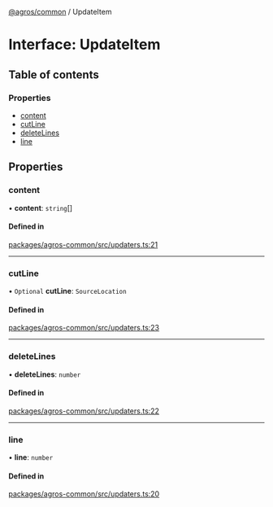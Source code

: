 [@agros/common](../index.md) / UpdateItem

# Interface: UpdateItem

## Table of contents

### Properties

- [content](UpdateItem.md#content)
- [cutLine](UpdateItem.md#cutline)
- [deleteLines](UpdateItem.md#deletelines)
- [line](UpdateItem.md#line)

## Properties

### <a id="content" name="content"></a> content

• **content**: `string`[]

#### Defined in

[packages/agros-common/src/updaters.ts:21](https://github.com/agrosjs/agros/blob/f31aa82/packages/agros-common/src/updaters.ts#L21)

___

### <a id="cutline" name="cutline"></a> cutLine

• `Optional` **cutLine**: `SourceLocation`

#### Defined in

[packages/agros-common/src/updaters.ts:23](https://github.com/agrosjs/agros/blob/f31aa82/packages/agros-common/src/updaters.ts#L23)

___

### <a id="deletelines" name="deletelines"></a> deleteLines

• **deleteLines**: `number`

#### Defined in

[packages/agros-common/src/updaters.ts:22](https://github.com/agrosjs/agros/blob/f31aa82/packages/agros-common/src/updaters.ts#L22)

___

### <a id="line" name="line"></a> line

• **line**: `number`

#### Defined in

[packages/agros-common/src/updaters.ts:20](https://github.com/agrosjs/agros/blob/f31aa82/packages/agros-common/src/updaters.ts#L20)

